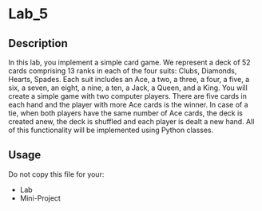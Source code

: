 # Lab_5

## Description
In this lab, you implement a simple card game. We represent a deck of 52 cards comprising 13 ranks in each of the four suits: Clubs, Diamonds, Hearts, Spades. Each suit includes an Ace, a two, a three, a four, a five, a six, a seven, an eight, a nine, a ten, a Jack, a Queen, and a King. You will create a simple game with two computer players. There are five cards in each hand and the player with more Ace cards is the winner. In case of a tie, when both players have the same number of Ace cards, the deck is created anew, the deck is shuffled and each player is dealt a new hand. All of this functionality will be implemented using Python classes.

## Usage

Do not copy this file for your:
* Lab
* Mini-Project

